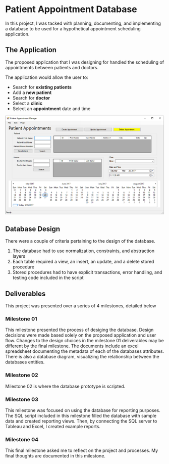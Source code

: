 # Patient Appointment Database
In this project, I was tacked with planning, documenting, and implementing a database to be used for a hypothetical appointment scheduling application.

## The Application
The proposed application that I was designing for handled the scheduling of appointments between patients and doctors.

The application would allow the user to:
* Search for **existing patients**
* Add a **new patient**
* Search for **doctor**
* Select a **clinic**
* Select an **appointment** date and time

![Application](./application.png?raw=True "Application")

## Database Design
There were a couple of criteria pertaining to the design of the database. 

1) The database had to use normalization, constraints, and abstraction layers
2) Each table required a view, an insert, an update, and a delete stored procedure
3) Stored procedures had to have explicit transactions, error handling, and testing code included in the script

## Deliverables
This project was presented over a series of 4 milestones, detailed below

### Milestone 01
This milestone presented the process of desiging the database. Design decisions were made based solely on the proposed application and user flow. Changes to the design choices in the milestone 01 deliverables may be different by the final milestone. The documents include an excel spreadsheet documenting the metadata of each of the databases attributes. There is also a database diagram, visualizing the relationship between the databases entities. 

### Milestone 02
Milestone 02 is where the database prototype is scripted.

### Milestone 03
This milestone was focused on using the database for reporting purposes. The SQL script included in this milestone filled the database with sample data and created reporting views. Then, by connecting the SQL server to Tableau and Excel, I created example reports. 

### Milestone 04
This final milestone asked me to reflect on the project and processes. My final thoughts are documented in this milestone. 
